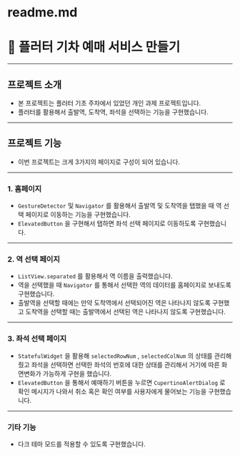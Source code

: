 # readme.md

# 🚝 플러터 기차 예매 서비스 만들기

---

## 프로젝트 소개

<!-- slide -->

- 본 프로젝트는 플러터 기초 주차에서 있었던 개인 과제 프로젝트입니다.
- 플러터를 활용해서 출발역, 도착역, 좌석을 선택하는 기능을 구현했습니다.

---

## 프로젝트 기능

- 이번 프로젝트는 크게 3가지의 페이지로 구성이 되어 있습니다.

---

### 1. 홈페이지

- `GestureDetector` 및 `Navigator` 를 활용해서 출발역 및 도착역을 탭했을 때 역 선택 페이지로 이동하는 기능을 구현했습니다.
- `ElevatedButton` 을 구현해서 탭하면 좌석 선택 페이지로 이동하도록 구현했습니다.

---

### 2. 역 선택 페이지

- `ListView.separated` 를 활용해서 역 이름을 출력했습니다.
- 역을 선택했을 때 `Navigator` 를 통해서 선택한 역의 데이터를 홈페이지로 보내도록 구현했습니다.
- 출발역을 선택할 때에는 만약 도착역에서 선택되어진 역은 나타나지 않도록 구현했고 도착역을 선택할 때는 출발역에서 선택된 역은 나타나지 않도록 구현했습니다.

---

### 3. 좌석 선택 페이지

- `StatefulWidget` 을 활용해 `selectedRowNum` , `selectedColNum` 의 상태를 관리해 줬고 좌석을 선택하면 선택한 좌석의 번호에 대한 상태를 관리해서 거기에 따른 화면변화가 가능하게 구현을 했습니다.
- `ElevatedButton` 을 통해서 예매하기 버튼을 누르면 `CupertinoAlertDialog` 로 확인 메시지가 나와서 취소 혹은 확인 여부를 사용자에게 물어보는 기능을 구현했습니다.

---

### 기타 기능

- 다크 테마 모드를 적용할 수 있도록 구현했습니다.
